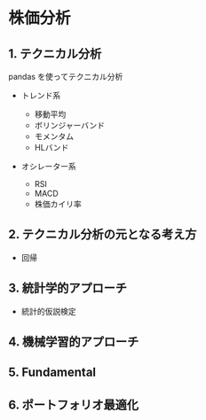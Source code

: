 # 株価分析

## 1. テクニカル分析

pandas を使ってテクニカル分析

+ トレンド系
    + 移動平均
    + ボリンジャーバンド
    + モメンタム
    + HLバンド


+ オシレーター系
    + RSI
    + MACD
    + 株価カイリ率


## 2. テクニカル分析の元となる考え方

+ 回帰

## 3. 統計学的アプローチ

+ 統計的仮説検定


## 4. 機械学習的アプローチ

## 5. Fundamental

## 6. ポートフォリオ最適化
